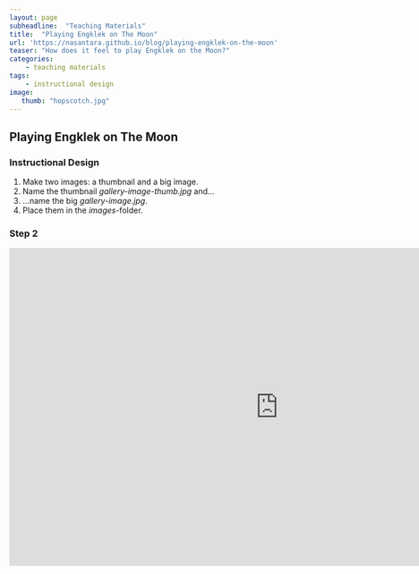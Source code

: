 ```yaml
---
layout: page
subheadline:  "Teaching Materials"
title:  "Playing Engklek on The Moon"
url: 'https://nasantara.github.io/blog/playing-engklek-on-the-moon'
teaser: "How does it feel to play Engklek on the Moon?"
categories:
    - teaching materials
tags:
    - instructional design
image:
   thumb: "hopscotch.jpg"
---
```

## Playing Engklek on The Moon

### Instructional Design

1. Make two images: a thumbnail and a big image.
2. Name the thumbnail *gallery-image-thumb.jpg* and...
3. ...name the big *gallery-image.jpg*.
4. Place them in the *images*-folder.


### Step 2

<iframe src="https://docs.google.com/presentation/d/e/2PACX-1vT-ZaPUQdLPw0kjNclQI8_AZQUNg9K43rgitAHMqrMpxEhFOJbTcT-H55MUn6u9P9dA80cuZtrF5zRq/embed?start=false&loop=false&delayms=30000" frameborder="0" width="960" height="569" allowfullscreen="true" mozallowfullscreen="true" webkitallowfullscreen="true"></iframe>
